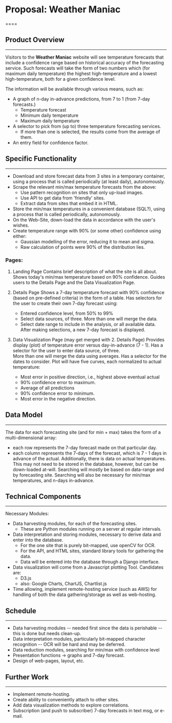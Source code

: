 # Proposal:  Weather Maniac
====


## Product Overview
----
Visitors to the **Weather Maniac** website will see temperature forecasts that
include a confidence range based on historical accuracy of the forecasting
service.  Such forecasts will take the form of two numbers which (for maximum
daily temperature) the highest high-temperature and a lowest high-temperature,
both for a given confidence level.

The information will be available through various means, such as:
* A graph of n-day in-advance predictions, from 7 to 1 (from 7-day forecasts.)
  * Temperature forecast
  * Minimum daily temperature
  * Maximum daily temperature
* A selector to pick from (up to) three temperature forecasting services.
  * If more than one is selected, the results come from the average of them.
* An entry field for confidence factor.


## Specific Functionality
----
* Download and store forecast data from 3 sites in a temporary container, using
  a process that is called periodically (at least daily), autonomously.
* Scrape the relevant min/max temperature forecasts from the above:
  * Use pattern recognition on sites that only up-load images.
  * Use API to get data from 'friendly' sites.
  * Extract data from sites that embed it in HTML.
* Store the min/max temperatures in a convenient database (SQL?), using a
  process that is called periodically, autonomously.
* On the Web-Site, down-load the data in accordance with the user's wishes.
* Create temperature range with 90% (or some other) confidence using either:
  * Gaussian modelling of the error, reducing it to mean and sigma.
  * Raw calculation of points were 90% of the distribution lies.

### Pages:
1. Landing Page
   Contains brief description of what the site is all about.
   Shows today's min/max temperature based on 90% confidence.
   Guides users to the Details Page and the Data Visualization Page.

2. Details Page
   Shows a 7-day temperature forecast with 90% confidence (based on pre-defined
   criteria) in the form of a table.
   Has selectors for the user to create their own 7-day forecast using:
   * Entered confidence level, from 50% to 99%
   * Select data sources, of three.  More than one will merge the data.
   * Select date range to include in the analysis, or all available data.
   After making selections, a new 7-day forecast is displayed.

3. Data Visualization Page (may get merged with 2. Details Page)
   Provides display (plot) of temperature error versus day-in-advance (7 - 1).
   Has a selector for the user to enter data source, of three.  
    More than one will merge the data using averages.
   Has a selector for the dates to consider.
   Plot will have five curves, each normalized to actual temperature:
   * Most error in positive direction, i.e., highest above eventual actual
   * 90% confidence error to maximum.
   * Average of all predictions
   * 90% confidence error to minimum.
   * Most error in the negative direction.


## Data Model
----
The data for each forecasting site (and for min + max) takes the form of a
multi-dimensional array:
  - each row represents the 7-day forecast made on that particular day.
  - each column represents the 7-days of the forecast, which is 7 - 1 days in
    advance of the actual.
Additionally, there is data on actual temperatures.  This may not need to be
stored in the database, however, but can be down-loaded at-will.
Searching will mostly be based on data-range and by forecasting site.
Searching will also be necessary for min/max temperatures, and n-days in-advance.


## Technical Components
----
Necessary Modules:
* Data harvesting modules, for each of the forecasting sites.
  * These are Python modules running on a server at regular intervals.
* Data interpretation and storing modules, necessary to derive data and enter
  into the database.
  * For the one site that is purely bit-mapped, use openCV for OCR.
  * For the API, and HTML sites, standard library tools for gathering the data.
  * Data will be entered into the database through a Django interface.
* Data visualization will come from a Javascript plotting Tool.  Candidates are:
  * D3.js
  * also: Google Charts, ChartJS, Chartlist.js
* Time allowing, implement remote-hosting service (such as AWS) for handling
  of both the data gathering/storage as well as web-hosting.


## Schedule
----
* Data harvesting modules -- needed first since the data is perishable --
  this is done but needs clean-up.
* Data interpretation modules, particularly bit-mapped character recognition --
  OCR will be hard and may be deferred.
* Data reduction modules, searching for min/max with confidence level
* Presentation functions -> graphs and 7-day forecast.
* Design of web-pages, layout, etc.



## Further Work
----
* Implement remote-hosting.
* Create ability to conveniently attach to other sites.
* Add data visualization methods to explore correlations.
* Subscription (and push to subscriber) 7-day forecasts in text msg, or e-mail.
